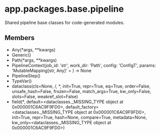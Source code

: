 # app.packages.base.pipeline

Shared pipeline base classes for code-generated modules.

## Members
- Any(*args, **kwargs)
- Generic()
- Path(*args, **kwargs)
- PipelineContext(job_id: 'str', work_dir: 'Path', config: 'ConfigT', params: 'MutableMapping[str, Any]' = <factory>) -> None
- PipelineStep()
- TypeVar()
- dataclass(cls=None, /, *, init=True, repr=True, eq=True, order=False, unsafe_hash=False, frozen=False, match_args=True, kw_only=False, slots=False, weakref_slot=False)
- field(*, default=<dataclasses._MISSING_TYPE object at 0x000001C6AC9F9FD0>, default_factory=<dataclasses._MISSING_TYPE object at 0x000001C6AC9F9FD0>, init=True, repr=True, hash=None, compare=True, metadata=None, kw_only=<dataclasses._MISSING_TYPE object at 0x000001C6AC9F9FD0>)
